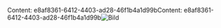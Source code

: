 <span data-ttu-id="2c4e8-101">Content: e8af8361-6412-4403-ad28-46f1b4a1d99b</span><span class="sxs-lookup"><span data-stu-id="2c4e8-101">Content: e8af8361-6412-4403-ad28-46f1b4a1d99b</span></span>![Bild](abd22160-0921-4a01-bdf7-4afdbcfdacb1.png)
